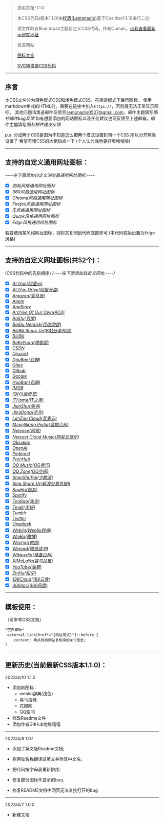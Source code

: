 > 说明文档-1.1.0
> 
> 本CSS代码(版本1.1.0)由[柠酒(Lemonadio)](https://github.com/lemonadio)基于Obsidian1.1.16进行二创
> 
> 源文件取自Blue topaz主题自定义CSS代码，作者Cuman，[点我查看最新示例库地址](https://github.com/cumany/Blue-topaz-examples)
> 
> 资源网站:  
> 
> [图标大全](https://iconify.design/icon-sets)
> 
> [SVG转换至CSS代码](https://yoksel.github.io/url-encoder)

**************************************************
## 序言
本CSS文件分为深色模式CSS和浅色模式CSS，在阅读模式下展示图标。
使用markdown格式的HTML时，需要在链接中加入`https://`，否则将无法正常显示图标。
其他问题请发送邮件反馈至:lemonadio0507@gmail.com，邮件主题填写*图标插件bug反馈*
如有想要添加的网站图标以及任何建议也可反馈至上述邮箱，邮件主题填写*图标插件建议反馈*

p.s.
分成两个CSS是因为不知道怎么把两个模式设置到同一个CSS
所以分开两类设置了
希望有懂CSS的大佬指点一下
(个人认为浅色更好看哈哈哈)

**************************************************
## 支持的自定义通用网址图标：
*----在下面添加自定义浏览器通用网址图标:----*
- [x] *初始风格通用网址图标*
- [x] *360风格通用网址图标*
- [x] *Chrome风格通用网址图标*
- [x] *Firefox风格通用网址图标*
- [x] *IE风格通用网址图标*
- [x] *Quark风格通用网址图标*
- [x] *Edge风格通用网址图标*

若要使用某风格网址图标，则将其复制到代码底部即可
(本代码初始设置为Edge风格)

**************************************************
## 支持的自定义网址图标(共52个)：
(CSS代码中的先后顺序)
/*----在下面添加自定义网址:----*/
- [x] [*ALiYun(阿里云)*](http://www.aliyun.com)
- [x] [*ALiYun Drive(阿里云盘)*](https://www.aliyundrive.com/)
- [x] [*Amazon(亚马逊)*](https://www.amazon.com)
- [x] [*Apple*](https://www.apple.com)
- [x] [*AppStore*](https://apps.apple.com)
- [x] [*Archive Of Our Own(AO3)*](https://www.archiveofourown.com)
- [x] [*BaiDu(百度)*](https://www.baidu.com)
- [x] [*BaiDu Netdisk(百度网盘)*](https://pan.baidu.com)
- [x] [*BiliBili Share Url(B站分享外链)*](https://b23.tv)
- [x] [*BiliBili*](https://www.bilibili.com/)
- [x] [*BoKeYuan(博客园)*](https://www.cnblogs.com/)
- [x] [*CSDN*](https://csdn.net)
- [x] [*Discord*](https://discord.com)
- [x] [*DouBan(豆瓣)*](https://www.douban.com/)
- [x] [*Gitee*](https://gitee.com)
- [x] [*Github*](https://github.com)
- [x] [*Google*](https://www.google.com/)
- [x] [*HuaBan(花瓣)*](https://www.huaban.com)
- [x] [*IMDB*](https://www.imdb.com/)
- [x] [*IQiYi(爱奇艺)*](https://www.iqiyi.com/)
- [x] [*ITHome(IT之家)*](https://ithome.com)
- [x] [*JianShu(简书)*](https://www.jianshu.com/)
- [x] [*JingDong(京东)*](https://www.jd.com/)
- [x] [*LanZou Cloud(蓝奏云)*](https://www.lanzou.com)
- [x] [*MengNiang Pedia(萌娘百科)*](https://moegirl.org.cn)
- [x] [*Netease(网易)*](https://www.163.com)
- [x] [*Neteast Cloud Music(网易云音乐)*](https://music.163.com)
- [x] [*Obsidian*](https://obsidian.md)
- [x] [*OpenAI*](https://openai.com)
- [x] [*Pinterest*](https://www.pinterest.com/)
- [x] [*PronHub*](https://pornhub.com)
- [x] [*QQ Music(QQ音乐)*](https://y.qq.com)
- [x] [*QQ Zone(QQ空间)*](https://user.qzone.qq.com)
- [x] [*ShaoShuPai(少数派)*](https://sspai.com)
- [x] [*Sina Share Ur(新浪分享外链)l*](https://t.cn)
- [x] [*SouHu(搜狐)*](https://www.sohu.com)
- [x] [*Spotify*](https://open.spotify.com)
- [x] [*TaoBao(淘宝)*](https://www.taobao.com)
- [x] [*Tmall(天猫)*](https://www.tmall.com/)
- [x] [*Tumblr*](https://www.tumblr.com)
- [x] [*Twitter*](https://twitter.com/home)
- [x] [*Unsplash*](https://www.unsplash.com)
- [x] [*Weblio(Weblio辞典)*](https://www.weblio.jp)
- [x] [*WeiBo(微博)*](https://www.weibo.com)
- [x] [*Wechat(微信)*](https://weixin.qq.com/)
- [x] [*Weread(微信读书)*](https://weread.qq.com/)
- [x] [*Wikipedia(维基百科)*](https://www.wikipedia.com)
- [x] [*XiMaLaYa(喜马拉雅)*](https://www.ximalaya.com)
- [x] [*YouTube(油管)*](https://www.youtube.com)
- [x] [*ZhiHu(知乎)*](https://www.zhihu.com)
- [x] [*189Cloud(189云盘)*](https://cloud.189.cn)
- [x] [*360doc(360网盘)*](http://www.360doc.com/)

**************************************************
## 模板使用：
（可参考CSS文档）
```
*空白模板*  
.external-link[href*="{网址简式}"]::before {  
    content: 填从转换网站复制来的url信息;  
}

```

**************************************************
## 更新历史(当前最新CSS版本1.1.0)：
2023/4/10 1.1.0
- 添加新图标：
	- weblio辞典(浅色)
	- 喜马拉雅
	- 花瓣网
	- QQ空间
- 修改Readme文件
- 添加作者GitHub地址嘻嘻
---
2023/4/8  1.0.1
- 添加了英文版Readme文档;
- 将网址名称翻译成英文并附其中文名;
- 把代码按字母表重新排序;

- 修复部分图标不显示的bug.
- 修复README文档中网页无法直接打开的bug
---
2023/4/7  1.0.0
- 新建文档

